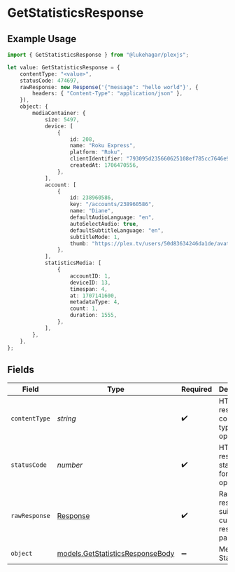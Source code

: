 # GetStatisticsResponse

## Example Usage

```typescript
import { GetStatisticsResponse } from "@lukehagar/plexjs";

let value: GetStatisticsResponse = {
    contentType: "<value>",
    statusCode: 474697,
    rawResponse: new Response('{"message": "hello world"}', {
        headers: { "Content-Type": "application/json" },
    }),
    object: {
        mediaContainer: {
            size: 5497,
            device: [
                {
                    id: 208,
                    name: "Roku Express",
                    platform: "Roku",
                    clientIdentifier: "793095d235660625108ef785cc7646e9",
                    createdAt: 1706470556,
                },
            ],
            account: [
                {
                    id: 238960586,
                    key: "/accounts/238960586",
                    name: "Diane",
                    defaultAudioLanguage: "en",
                    autoSelectAudio: true,
                    defaultSubtitleLanguage: "en",
                    subtitleMode: 1,
                    thumb: "https://plex.tv/users/50d83634246da1de/avatar?c=1707110967",
                },
            ],
            statisticsMedia: [
                {
                    accountID: 1,
                    deviceID: 13,
                    timespan: 4,
                    at: 1707141600,
                    metadataType: 4,
                    count: 1,
                    duration: 1555,
                },
            ],
        },
    },
};
```

## Fields

| Field                                                                      | Type                                                                       | Required                                                                   | Description                                                                |
| -------------------------------------------------------------------------- | -------------------------------------------------------------------------- | -------------------------------------------------------------------------- | -------------------------------------------------------------------------- |
| `contentType`                                                              | *string*                                                                   | :heavy_check_mark:                                                         | HTTP response content type for this operation                              |
| `statusCode`                                                               | *number*                                                                   | :heavy_check_mark:                                                         | HTTP response status code for this operation                               |
| `rawResponse`                                                              | [Response](https://developer.mozilla.org/en-US/docs/Web/API/Response)      | :heavy_check_mark:                                                         | Raw HTTP response; suitable for custom response parsing                    |
| `object`                                                                   | [models.GetStatisticsResponseBody](../models/getstatisticsresponsebody.md) | :heavy_minus_sign:                                                         | Media Statistics                                                           |